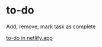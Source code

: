 # to-do
Add, remove, mark task as complete

<a href="https://to-do-my-ignite.netlify.app" target="_blank">to-do in netlify.app</a>

